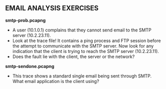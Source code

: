 ## EMAIL ANALYSIS EXERCISES

**smtp-prob.pcapng**
  - A user (10.1.0.1) complains that they cannot send email to the SMTP server (10.2.23.11).
  - Look at the trace file! It contains a ping process and FTP session before the attempt to communicate with the SMTP server. Now look for any indication that the client is trying to reach the SMTP server (10.2.23.11).
  - Does the fault lie with the client, the server or the network?

**smtp-sendone.pcapng**
  - This trace shows a standard single email being sent through SMTP. What email application is the client using?
